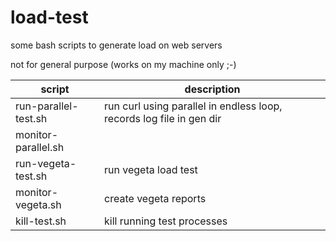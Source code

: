 # load-test

some bash scripts to generate load on web servers

not for general purpose (works on my machine only ;-)


script | description
------------ | -------------
run-parallel-test.sh | run curl using parallel in endless loop, records log file in gen dir
monitor-parallel.sh |
run-vegeta-test.sh | run vegeta load test
monitor-vegeta.sh | create vegeta reports 
kill-test.sh | kill running test processes

